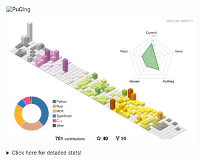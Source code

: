 ![PuQing](https://user-images.githubusercontent.com/27223114/171565019-9a56fae6-b08b-421f-99db-7e830da42371.png)

![](./profile-3d-contrib/profile-season-animate.svg)

<details>
<summary>Click here for detailed stats!</summary>

<!--START_SECTION:waka-->
![Lines of code](https://img.shields.io/badge/From%20Hello%20World%20I%27ve%20Written-1.7%20million%20lines%20of%20code-blue)

**🐱 My GitHub Data** 

> 📦 416.9 kB Used in GitHub's Storage 
 > 
> 🏆 6 Contributions in the Year 2025
 > 
> 🚫 Not Opted to Hire
 > 
> 📜 37 Public Repositories 
 > 
> 🔑 33 Private Repositories 
 > 
**I'm an Early 🐤** 

```text
🌞 Morning                744 commits         ██░░░░░░░░░░░░░░░░░░░░░░░   08.34 % 
🌆 Daytime                3976 commits        ███████████░░░░░░░░░░░░░░   44.57 % 
🌃 Evening                2022 commits        ██████░░░░░░░░░░░░░░░░░░░   22.67 % 
🌙 Night                  2179 commits        ██████░░░░░░░░░░░░░░░░░░░   24.43 % 
```


📊 **This Week I Spent My Time On** 

```text
💬 Programming Languages: 
Swift                    2 hrs 13 mins       ████████████░░░░░░░░░░░░░   47.78 % 
Other                    57 mins             █████░░░░░░░░░░░░░░░░░░░░   20.52 % 
Music                    37 mins             ███░░░░░░░░░░░░░░░░░░░░░░   13.30 % 
Reading Paper            28 mins             ███░░░░░░░░░░░░░░░░░░░░░░   10.30 % 
Communicating            22 mins             ██░░░░░░░░░░░░░░░░░░░░░░░   07.94 % 

🔥 Editors: 
Xcode                    2 hrs 14 mins       ████████████░░░░░░░░░░░░░   48.49 % 
NetEaseMusic             37 mins             ███░░░░░░░░░░░░░░░░░░░░░░   13.30 % 
微信读书                     34 mins             ███░░░░░░░░░░░░░░░░░░░░░░   12.24 % 
Zotero                   28 mins             ███░░░░░░░░░░░░░░░░░░░░░░   10.30 % 
Mail                     22 mins             ██░░░░░░░░░░░░░░░░░░░░░░░   07.94 % 

💻 Operating System: 
Mac                      4 hrs 38 mins       █████████████████████████   100.00 % 
```


<!--END_SECTION:waka-->
</details>
